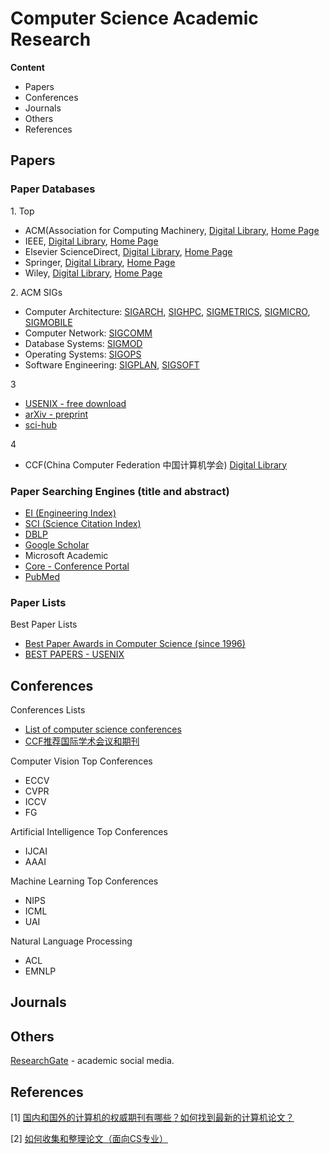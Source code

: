 # Computer Science Academic Research

**Content**

- Papers
- Conferences
- Journals
- Others
- References

## Papers

### Paper Databases

1\. Top

- ACM(Association for Computing Machinery, [Digital Library](https://dl.acm.org/), [Home Page](https://www.acm.org/)
- IEEE, [Digital Library](http://ieeexplore.ieee.org/), [Home Page](https://www.computer.org/)
- Elsevier ScienceDirect, [Digital Library](http://www.sciencedirect.com/), [Home Page](https://www.elsevier.com/)
- Springer, [Digital Library](http://link.springer.com/), [Home Page](http://www.springer.com/)
- Wiley, [Digital Library](http://onlinelibrary.wiley.com/), [Home Page](	http://www.wiley.com/)

2\. ACM SIGs

- Computer Architecture: [SIGARCH](http://www.sigarch.org/), [SIGHPC](http://www.sighpc.org/), [SIGMETRICS](http://www.sigmetrics.org/), [SIGMICRO](http://www.sigmicro.org/), [SIGMOBILE](http://www.sigmobile.org/)
- Computer Network: [SIGCOMM](http://www.sigcomm.org/)
- Database Systems: [SIGMOD](http://www.sigmod.org/)
- Operating Systems: [SIGOPS](http://www.sigops.org/)
- Software Engineering: [SIGPLAN](http://www.sigplan.org/), [SIGSOFT](http://www.sigsoft.org/)

3

- [USENIX - free download](https://www.usenix.org/)
- [arXiv - preprint](http://arxiv.org/)
- [sci-hub](https://sci-hub.tw)

4

- CCF(China Computer Federation 中国计算机学会) [Digital Library](https://dl.ccf.org.cn/)



### Paper Searching Engines (title and abstract)



- [EI (Engineering Index)](https://www.engineeringvillage.com/)
- [SCI (Science Citation Index)](http://apps.webofknowledge.com/) 
- [DBLP](https://dblp.org/)
- [Google Scholar](https://scholar.google.com/)
- Microsoft Academic
- [Core - Conference Portal](http://portal.core.edu.au/conf-ranks/)
- [PubMed](https://pubmed.ncbi.nlm.nih.gov/)



### Paper Lists

Best Paper Lists

- [Best Paper Awards in Computer Science (since 1996)](https://jeffhuang.com/best_paper_awards/)
- [BEST PAPERS - USENIX](https://www.usenix.org/conferences/best-papers)



## Conferences

Conferences Lists

- [List of computer science conferences](https://en.wikipedia.org/wiki/List_of_computer_science_conferences)
- [CCF推荐国际学术会议和期刊](https://ying-zhang.github.io/misc/2017/ccf-all-in-one/)

Computer Vision Top Conferences

- ECCV
- CVPR
- ICCV
- FG

Artificial Intelligence Top Conferences

- IJCAI
- AAAI

Machine Learning Top Conferences

- NIPS
- ICML
- UAI

Natural Language Processing

- ACL
- EMNLP

## Journals



## Others

[ResearchGate](https://www.researchgate.net/) - academic social media.



## References

[1] [国内和国外的计算机的权威期刊有哪些？如何找到最新的计算机论文？](https://www.zhihu.com/question/20643420)

[2] [如何收集和整理论文（面向CS专业）](https://ying-zhang.github.io/misc/2016/we-love-paper/)